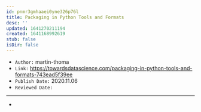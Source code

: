 ```yaml
---
id: pnmr3gmhaaei0yne326p76l
title: Packaging in Python Tools and Formats
desc: ''
updated: 1641270211194
created: 1641168992619
stub: false
isDir: false
---
```



- `Author:` martin-thoma
- `Link:` <https://towardsdatascience.com/packaging-in-python-tools-and-formats-743ead5f39ee>
- `Publish Date:` 2020.11.06
- `Reviewed Date:` 

---

-

